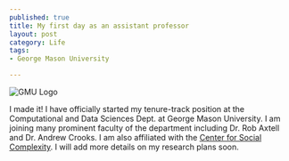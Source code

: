 ```yaml
--- 
published: true
title: My first day as an assistant professor
layout: post
category: Life
tags: 
- George Mason University

---
```


<img src="{{ site.baseurl }}/images/posts/gmu_logo.gif" alt="GMU Logo" />

I made it! I have officially started my tenure-track position at the Computational and Data Sciences Dept. at George Mason University. I am joining many prominent faculty of the department including Dr. Rob Axtell and Dr. Andrew Crooks. I am also affiliated with the [Center for Social Complexity](https://socialcomplexity.gmu.edu). I will add more details on my research plans soon.
